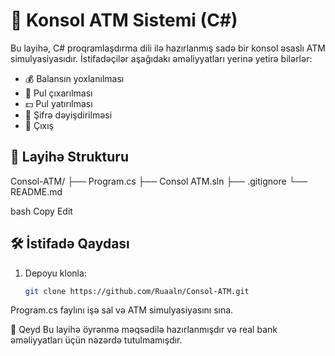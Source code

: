 # 🏧 Konsol ATM Sistemi (C#)

Bu layihə, C# proqramlaşdırma dili ilə hazırlanmış sadə bir konsol əsaslı ATM simulyasiyasıdır. İstifadəçilər aşağıdakı əməliyyatları yerinə yetirə bilərlər:

- 💰 Balansın yoxlanılması
- 💸 Pul çıxarılması
- 💵 Pul yatırılması
- 🔐 Şifrə dəyişdirilməsi
- 🚪 Çıxış

## 📂 Layihə Strukturu

Consol-ATM/
├── Program.cs
├── Consol ATM.sln
├── .gitignore
└── README.md

bash
Copy
Edit

## 🛠️ İstifadə Qaydası

1. Depoyu klonla:
   ```bash
   git clone https://github.com/Ruaaln/Consol-ATM.git

Program.cs faylını işə sal və ATM simulyasiyasını sına.

📌 Qeyd
Bu layihə öyrənmə məqsədilə hazırlanmışdır və real bank əməliyyatları üçün nəzərdə tutulmamışdır.
